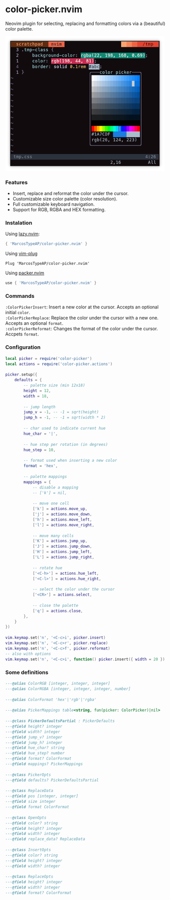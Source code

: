 # color-picker.nvim
Neovim plugin for selecting, replacing and formatting colors via a (beautiful) color palette.

<img src="https://raw.githubusercontent.com/MarcosTypeAP/color-picker.nvim/images/images/img1.png" width="500">

### Features
- Insert, replace and reformat the color under the cursor.
- Customizable size color palette (color resolution).
- Full customizable keyboard navigation.
- Support for RGB, RGBA and HEX formatting.

### Instalation
Using [lazy.nvim](https://github.com/folke/lazy.nvim):
```lua
{ 'MarcosTypeAP/color-picker.nvim' }
```
Using [vim-plug](https://github.com/junegunn/vim-plug)
``` vim
Plug 'MarcosTypeAP/color-picker.nvim'
```
Using [packer.nvim](https://github.com/wbthomason/packer.nvim)
```lua
use { 'MarcosTypeAP/color-picker.nvim' }
```

### Commands
`:ColorPickerInsert`: Insert a new color at the cursor. Accepts an optional initial `color`.<br>
`:ColorPickerReplace`: Replace the color under the cursor with a new one. Accepts an optional `format`.<br>
`:colorPickerReformat`: Changes the format of the color under the cursor. Accpets `format`.

### Configuration
```lua
local picker = require('color-picker')
local actions = require('color-picker.actions')

picker.setup({
    defaults = {
        -- palette size (min 12x18)
        height = 12,
        width = 18,

        -- jump length
        jump_v = -1, -- -1 = sqrt(height)
        jump_h = -1, -- -1 = sqrt(width * 2)

        -- char used to indicate current hue
        hue_char = '|',

        -- hue step per rotation (in degrees)
        hue_step = 10,

        -- format used when inserting a new color
        format = 'hex',

        -- palette mappings
        mappings = {
            -- disable a mapping
            -- ['k'] = nil,

            -- move one cell
            ['k'] = actions.move_up,
            ['j'] = actions.move_down,
            ['h'] = actions.move_left,
            ['l'] = actions.move_right,

            -- move many cells
            ['K'] = actions.jump_up,
            ['J'] = actions.jump_down,
            ['H'] = actions.jump_left,
            ['L'] = actions.jump_right,

            -- rotate hue
            ['<C-h>'] = actions.hue_left,
            ['<C-l>'] = actions.hue_right,

            -- select the color under the cursor
            ['<CR>'] = actions.select,

            -- close the palette
            ['q'] = actions.close,
        },
    }
})

vim.keymap.set('n', '<C-c>i', picker.insert)
vim.keymap.set('n', '<C-c>r', picker.replace)
vim.keymap.set('n', '<C-c>f', picker.reformat)
-- also with options
vim.keymap.set('n', '<C-c>i', function() picker.insert({ width = 20 }) end)
```

### Some definitions
```lua
---@alias ColorRGB [integer, integer, integer]
---@alias ColorRGBA [integer, integer, integer, number]

---@alias ColorFormat 'hex'|'rgb'|'rgba'

---@alias PickerMappings table<string, fun(picker: ColorPicker)|nil>

---@class PickerDefaultsPartial : PickerDefaults
---@field height? integer
---@field width? integer
---@field jump_v? integer
---@field jump_h? integer
---@field hue_char? string
---@field hue_step? number
---@field format? ColorFormat
---@field mappings? PickerMappings

---@class PickerOpts
---@field defaults? PickerDefaultsPartial

---@class ReplaceData
---@field pos [integer, integer]
---@field size integer
---@field format ColorFormat

---@class OpenOpts
---@field color? string
---@field height? integer
---@field width? integer
---@field replace_data? ReplaceData

---@class InsertOpts
---@field color? string
---@field height? integer
---@field width? integer

---@class ReplaceOpts
---@field height? integer
---@field width? integer
---@field format? ColorFormat
```
